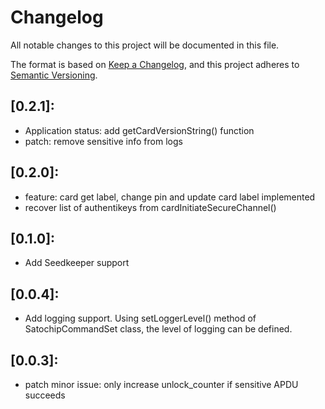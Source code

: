 # Changelog

All notable changes to this project will be documented in this file.

The format is based on [Keep a Changelog](https://keepachangelog.com/en/1.0.0/),
and this project adheres to [Semantic Versioning](https://semver.org/spec/v2.0.0.html).

## [0.2.1]:

* Application status: add getCardVersionString() function
* patch: remove sensitive info from logs

## [0.2.0]:

* feature: card get label, change pin and update card label implemented
* recover list of authentikeys from cardInitiateSecureChannel()

## [0.1.0]:

* Add Seedkeeper support

## [0.0.4]:

* Add logging support.
Using setLoggerLevel() method of SatochipCommandSet class, the level of logging can be defined.

## [0.0.3]:

* patch minor issue: only increase unlock_counter if sensitive APDU succeeds